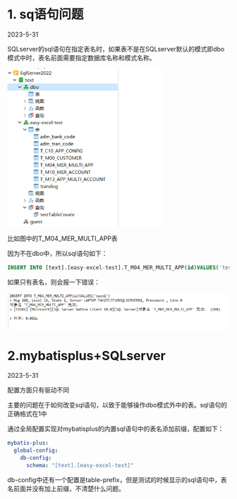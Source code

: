 # 1. sq语句问题

2023-5-31

SQLserver的sql语句在指定表名时，如果表不是在SQLserver默认的模式即dbo模式中时，表名前面需要指定数据库名称和模式名称。

<img src="images/image-20230531155803667.png" alt="image-20230531155803667" style="zoom: 67%;" /> 

比如图中的T_M04_MER_MULTI_APP表

因为不在dbo中，所以sql语句如下：

~~~sql
INSERT INTO [text].[easy-excel-test].T_M04_MER_MULTI_APP(id)VALUES('test1')
~~~

如果只有表名，则会报一下错误：

<img src="images/image-20230531155953664.png" alt="image-20230531155953664" style="zoom:67%;" />





# 2.mybatisplus+SQLserver

2023-5-31

配置方面只有驱动不同

主要的问题在于如何改变sql语句，以致于能够操作dbo模式外中的表。sql语句的正确格式在1中



通过全局配置实现对mybatisplus的内置sql语句中的表名添加前缀，配置如下：

~~~yaml
mybatis-plus:
  global-config:
    db-config:
      schema: "[text].[easy-excel-test]"
~~~

db-config中还有一个配置是table-prefix，但是测试的时候显示的sql语句中，表名前面并没有加上前缀，不清楚什么问题。


